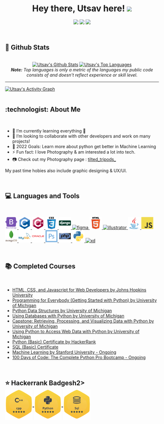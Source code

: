 <h1 align="center">
  Hey there, Utsav here!
  <a href="#"><img src="https://media.giphy.com/media/CXzRJA18RJAtmpPNBC/giphy.gif" width="48"></a>
</h1>

<p align="center">   
  <a href="mailto:utsavd7@gmail.com" target="_blank"><img src="https://img.shields.io/badge/-Email-0D1117?style=for-the-badge&logo=gmail&logoColor=F0DB4F"></a>
  <a href="https://www.linkedin.com/in/utsavd7" target="_blank"><img src="https://img.shields.io/badge/-LinkedIn-0D1117?style=for-the-badge&logo=linkedin&logoColor=F0DB4F"></a> 
  <a href="https://www.instagram.com/utsavd7" target="_blank"><img src="https://img.shields.io/badge/-Instagram-0D1117?style=for-the-badge&logo=instagram&logoColor=F0DB4F"></a>
</p>


<br/>


<h2>📃 Github Stats</h2>

<br/>

<diV>

  <div align="center">
    <a href="#"><img alt="Utsav's Github Stats" src="https://github-readme-stats.vercel.app/api?username=Utsavd7&show_icons=true&include_all_commits=true&count_private=true&theme=react&hide_border=true&bg_color=0D1117&title_color=F0DB4F&icon_color=F0DB4F" height="200"/></a>
    <a href="#"><img alt="Utsav's Top Languages" src="https://github-readme-stats.vercel.app/api/top-langs/?username=Utsavd7&langs_count=10&layout=compact&theme=react&hide_border=true&bg_color=0D1117&title_color=F0DB4F&icon_color=F0DB4F" height="200"/></a>
    <br/>
    <i><b>Note:</b> Top languages is only a metric of the languages my public code consists of and doesn't reflect experience or skill level.</i>
  </div>

  <hr/>

  <div>
    <a href="#"><img alt="Utsav's Activity Graph" src="https://activity-graph.herokuapp.com/graph?username=Utsavd7&custom_title=Utsav%20Doshi's%20Contribution%20Graph&bg_color=0D1117&color=F0DB4F&line=FFFFFF&point=F0DB4F&hide_border=true" /></a>
  <div> 
</div>

<br/>


<h2>:technologist:   About Me</h2>

<br/>   
 
- 🌱 I’m currently learning everything 🤣
- 👯 I’m looking to collaborate with other developers and work on many projects!
- 🥅 2022 Goals: Learn more about python get better in Machine Learning
- ⚡ Fun fact: I love Photography & am interested a lot into tech.
- 📷 Check out my Photography page : [tilted_tripods_](https://www.instagram.com/tilted_tripods_/)

My past time hobies also include graphic designing & UX/UI.
<br>


<br/>
    
<h2>💻 Languages and Tools</h2>

<br/>  

<p align="left"> <a href="https://getbootstrap.com" target="_blank" rel="noreferrer"> <img src="https://raw.githubusercontent.com/devicons/devicon/master/icons/bootstrap/bootstrap-plain-wordmark.svg" alt="bootstrap" width="40" height="40"/> </a> <a href="https://www.cprogramming.com/" target="_blank" rel="noreferrer"> <img src="https://raw.githubusercontent.com/devicons/devicon/master/icons/c/c-original.svg" alt="c" width="40" height="40"/> </a> <a href="https://www.w3schools.com/cpp/" target="_blank" rel="noreferrer"> <img src="https://raw.githubusercontent.com/devicons/devicon/master/icons/cplusplus/cplusplus-original.svg" alt="cplusplus" width="40" height="40"/> </a> <a href="https://www.w3schools.com/css/" target="_blank" rel="noreferrer"> <img src="https://raw.githubusercontent.com/devicons/devicon/master/icons/css3/css3-original-wordmark.svg" alt="css3" width="40" height="40"/> </a> <a href="https://www.djangoproject.com/" target="_blank" rel="noreferrer"> <img src="https://raw.githubusercontent.com/devicons/devicon/master/icons/django/django-original.svg" alt="django" width="40" height="40"/> </a> <a href="https://www.figma.com/" target="_blank" rel="noreferrer"> <img src="https://www.vectorlogo.zone/logos/figma/figma-icon.svg" alt="figma" width="40" height="40"/> </a> <a href="https://www.w3.org/html/" target="_blank" rel="noreferrer"> <img src="https://raw.githubusercontent.com/devicons/devicon/master/icons/html5/html5-original-wordmark.svg" alt="html5" width="40" height="40"/> </a> <a href="https://www.adobe.com/in/products/illustrator.html" target="_blank" rel="noreferrer"> <img src="https://www.vectorlogo.zone/logos/adobe_illustrator/adobe_illustrator-icon.svg" alt="illustrator" width="40" height="40"/> </a> <a href="https://www.java.com" target="_blank" rel="noreferrer"> <img src="https://raw.githubusercontent.com/devicons/devicon/master/icons/java/java-original.svg" alt="java" width="40" height="40"/> </a> <a href="https://developer.mozilla.org/en-US/docs/Web/JavaScript" target="_blank" rel="noreferrer"> <img src="https://raw.githubusercontent.com/devicons/devicon/master/icons/javascript/javascript-original.svg" alt="javascript" width="40" height="40"/> </a> <a href="https://www.mongodb.com/" target="_blank" rel="noreferrer"> <img src="https://raw.githubusercontent.com/devicons/devicon/master/icons/mongodb/mongodb-original-wordmark.svg" alt="mongodb" width="40" height="40"/> </a> <a href="https://www.mysql.com/" target="_blank" rel="noreferrer"> <img src="https://raw.githubusercontent.com/devicons/devicon/master/icons/mysql/mysql-original-wordmark.svg" alt="mysql" width="40" height="40"/> </a> <a href="https://www.oracle.com/" target="_blank" rel="noreferrer"> <img src="https://raw.githubusercontent.com/devicons/devicon/master/icons/oracle/oracle-original.svg" alt="oracle" width="40" height="40"/> </a> <a href="https://www.photoshop.com/en" target="_blank" rel="noreferrer"> <img src="https://raw.githubusercontent.com/devicons/devicon/master/icons/photoshop/photoshop-line.svg" alt="photoshop" width="40" height="40"/> </a> <a href="https://www.php.net" target="_blank" rel="noreferrer"> <img src="https://raw.githubusercontent.com/devicons/devicon/master/icons/php/php-original.svg" alt="php" width="40" height="40"/> </a> <a href="https://www.python.org" target="_blank" rel="noreferrer"> <img src="https://raw.githubusercontent.com/devicons/devicon/master/icons/python/python-original.svg" alt="python" width="40" height="40"/> </a> <a href="https://www.adobe.com/products/xd.html" target="_blank" rel="noreferrer"> <img src="https://cdn.worldvectorlogo.com/logos/adobe-xd.svg" alt="xd" width="40" height="40"/> </a> </p>

    
<br/>
    
<h2>📚 Completed Courses</h2>

<br/>  

- [HTML, CSS, and Javascript for Web Developers by Johns Hopkins University](https://coursera.org/share/b333a744a74868de50d624d38bc7363a)
- [Programming for Everybody (Getting Started with Python) by University of Michigan](https://coursera.org/share/0c29ff09bcd7fb4f795ddf30812310f5)
- [Python Data Structures by University of Michigan](https://coursera.org/share/5a25796acb519db563aebac2cbf1a2aa)
- [Using Databases with Python by University of Michigan](https://www.coursera.org/account/accomplishments/verify/3KY92HCMETNA)
- [Capstone: Retrieving, Processing, and Visualizing Data with Python by University of Michigan](https://coursera.org/share/b9d4c618bf2af5616a9e8081c1385898)
- [Using Python to Access Web Data with Python by University of Michigan](https://coursera.org/share/4fec604857b4523d5796d1cf9d442bed)
- [Python (Basic) Certificate by HackerRank](https://www.hackerrank.com/certificates/44996e56104c)
- [SQL (Basic) Certificate](https://www.hackerrank.com/certificates/1e0c7272be28)
- [Machine Learning by Stanford University - Ongoing](https://www.coursera.org/learn/machine-learning/home/welcome)
- [100 Days of Code: The Complete Python Pro Bootcamp - Ongoing](https://www.udemy.com/course/100-days-of-code/?utm_source=adwords&utm_medium=udemyads&utm_campaign=LongTail_la.EN_cc.INDIA&utm_content=deal4584&utm_term=_._ag_77882236463_._ad_533093955810_._kw__._de_c_._dm__._pl__._ti_dsa-1007766171312_._li_9062279_._pd__._&matchtype=&gclid=Cj0KCQiA0p2QBhDvARIsAACSOOPm7hxvlrvCjjavJfhpJz265hLxqdi_k2XV3XDnWq0-znd2SBjV3CcaAt0nEALw_wcB)

   
<br/>
    
<h2>⭐ Hackerrank Badgesh2>

<br/>  

<a href="https://www.hackerrank.com/utsavd7">
  <img align="center" src="https://github.com/Utsavd7/Utsavd7/blob/main/HackerRank%20Badges/C%2B%2B.png" width="90" height="100"/>
</a>
<a href="https://www.hackerrank.com/utsavd7">
  <img align="center" src="https://github.com/Utsavd7/Utsavd7/blob/main/HackerRank%20Badges/Python.png" width="90" height="100"/>
</a>
<a href="https://www.hackerrank.com/utsavd7">
  <img align="center" src="https://github.com/Utsavd7/Utsavd7/blob/main/HackerRank%20Badges/SQL.png" width="90" height="100"/>
</a>

